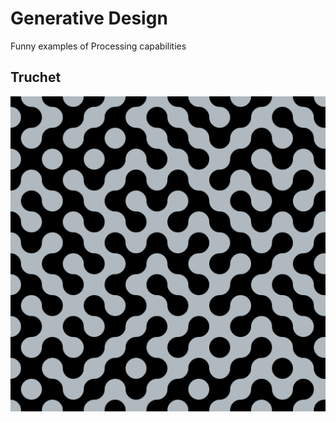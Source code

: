 # Generative Design

Funny examples of Processing capabilities

## Truchet

![Truchet](truchet/truchet.png)

